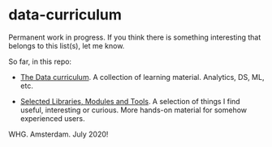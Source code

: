 # data-curriculum
Permanent work in progress. If you think there is something interesting that belongs to this list(s), let me know.

So far, in this repo:

* [The Data curriculum](https://github.com/walter7878/data-curriculum/blob/master/datacurri.md ). A collection of learning material. Analytics, DS, ML, etc.

* [Selected Libraries, Modules and Tools](https://github.com/walter7878/data-curriculum/blob/master/libs.md). A selection of things I find useful, interesting or curious. More hands-on material for somehow experienced users.


WHG.
Amsterdam.
July 2020!
